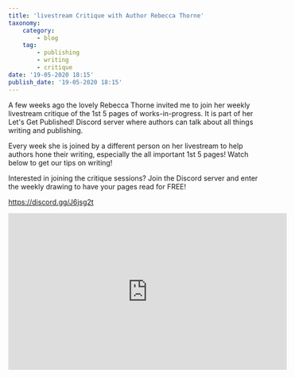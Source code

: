 ```yaml
---
title: 'livestream Critique with Author Rebecca Thorne'
taxonomy:
    category:
        - blog
    tag:
        - publishing
        - writing
        - critique
date: '19-05-2020 18:15'
publish_date: '19-05-2020 18:15'
---
```


A few weeks ago the lovely Rebecca Thorne invited me to join her weekly livestream critique of the 1st 5 pages of works-in-progress. It is part of her Let's Get Published! Discord server where authors can talk about all things writing and publishing. 

Every week she is joined by a different person on her livestream to help authors hone their writing, especially the all important 1st 5 pages! Watch below to get our tips on writing! 

Interested in joining the critique sessions? Join the Discord server and enter the weekly drawing to have your pages read for FREE!  

https://discord.gg/J6jsg2t

<iframe width="560" height="315" src="https://www.youtube.com/embed/b9JrMe-aJUg" frameborder="0" allow="accelerometer; autoplay; encrypted-media; gyroscope; picture-in-picture" allowfullscreen></iframe>